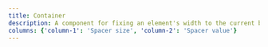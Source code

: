 ```yaml
---
title: Container
description: A component for fixing an element's width to the current breakpoint.
columns: {'column-1': 'Spacer size', 'column-2': 'Spacer value'}
---
```

<div>
    <table-utility prefix="container" property="breakpoints" custom-property="width" custom-columns='{"column-1": "Class / Prop", "column-2": "Breakpoint", "column-3": "Properties"}' class="mb-lg"></table-utility>
</div>